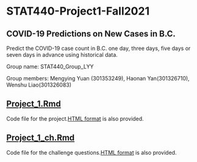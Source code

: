 # STAT440-Project1-Fall2021
## COVID-19 Predictions on New Cases in B.C. 
Predict the COVID-19 case count in B.C. one day, three days, five days or seven days in advance using historical data.

Group name: STAT440_Group_LYY

Group members: Mengying Yuan (301353249), Haonan Yan(301326710), Wenshu Liao(301326083)

## [Project_1.Rmd](https://github.com/Hya64/STAT440-Project1-Fall2021/blob/main/project_1.Rmd)

Code file for the project.[HTML format](https://github.com/Hya64/STAT440-Project1-Fall2021/blob/main/project_1.html) is also provided.

## [Project_1_ch.Rmd](https://github.com/Hya64/STAT440-Project1-Fall2021/blob/main/Project_1_ch.Rmd)

Code file for the challenge questions.[HTML format](https://github.com/Hya64/STAT440-Project1-Fall2021/blob/main/Project_1_ch.html) is also provided.
